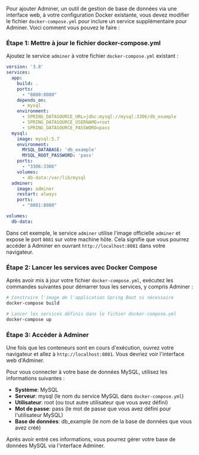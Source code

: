 Pour ajouter Adminer, un outil de gestion de base de données via une interface web, à votre configuration Docker existante, vous devez modifier le fichier `docker-compose.yml` pour inclure un service supplémentaire pour Adminer. Voici comment vous pouvez le faire :

### Étape 1: Mettre à jour le fichier docker-compose.yml

Ajoutez le service `adminer` à votre fichier `docker-compose.yml` existant :

```yaml
version: '3.8'
services:
  app:
    build: .
    ports:
      - "8080:8080"
    depends_on:
      - mysql
    environment:
      - SPRING_DATASOURCE_URL=jdbc:mysql://mysql:3306/db_example
      - SPRING_DATASOURCE_USERNAME=root
      - SPRING_DATASOURCE_PASSWORD=pass
  mysql:
    image: mysql:5.7
    environment:
      MYSQL_DATABASE: 'db_example'
      MYSQL_ROOT_PASSWORD: 'pass'
    ports:
      - "3306:3306"
    volumes:
      - db-data:/var/lib/mysql
  adminer:
    image: adminer
    restart: always
    ports:
      - "8081:8080"

volumes:
  db-data:
```

Dans cet exemple, le service `adminer` utilise l'image officielle `adminer` et expose le port `8081` sur votre machine hôte. Cela signifie que vous pourrez accéder à Adminer en ouvrant `http://localhost:8081` dans votre navigateur.

### Étape 2: Lancer les services avec Docker Compose

Après avoir mis à jour votre fichier `docker-compose.yml`, exécutez les commandes suivantes pour démarrer tous les services, y compris Adminer :

```bash
# Construire l'image de l'application Spring Boot si nécessaire
docker-compose build

# Lancer les services définis dans le fichier docker-compose.yml
docker-compose up
```

### Étape 3: Accéder à Adminer

Une fois que les conteneurs sont en cours d'exécution, ouvrez votre navigateur et allez à `http://localhost:8081`. Vous devriez voir l'interface web d'Adminer.

Pour vous connecter à votre base de données MySQL, utilisez les informations suivantes :

- **Système**: MySQL
- **Serveur**: mysql (le nom du service MySQL dans `docker-compose.yml`)
- **Utilisateur**: root (ou tout autre utilisateur que vous avez défini)
- **Mot de passe**: pass (le mot de passe que vous avez défini pour l'utilisateur MySQL)
- **Base de données**: db_example (le nom de la base de données que vous avez créé)

Après avoir entré ces informations, vous pourrez gérer votre base de données MySQL via l'interface Adminer.